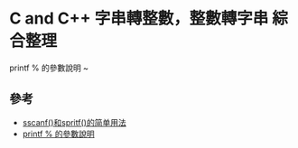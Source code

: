 C and C++ 字串轉整數，整數轉字串 綜合整理
===

printf % 的參數說明
~[](https://github.com/hunandy14/HongWeiHao/blob/master/string_num_transfer/string_num_transfer.cpp)

## 參考
- [sscanf()和spritf()的简单用法](http://blog.csdn.net/leonharetd/article/details/8664542)
- [printf % 的參數說明](http://www.cplusplus.com/reference/cstdio/printf/)